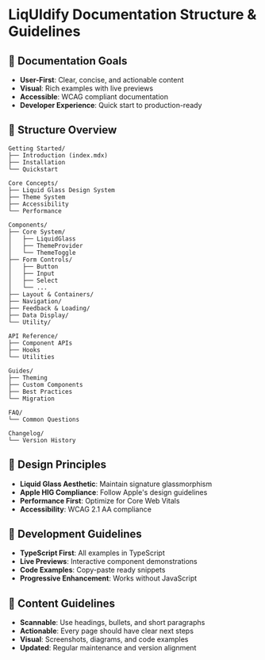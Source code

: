 # LiqUIdify Documentation Structure & Guidelines

## 🎯 Documentation Goals

- **User-First**: Clear, concise, and actionable content
- **Visual**: Rich examples with live previews
- **Accessible**: WCAG compliant documentation
- **Developer Experience**: Quick start to production-ready

## 📁 Structure Overview

```
Getting Started/
├── Introduction (index.mdx)
├── Installation
└── Quickstart

Core Concepts/
├── Liquid Glass Design System
├── Theme System
├── Accessibility
└── Performance

Components/
├── Core System/
│   ├── LiquidGlass
│   ├── ThemeProvider
│   └── ThemeToggle
├── Form Controls/
│   ├── Button
│   ├── Input
│   ├── Select
│   └── ...
├── Layout & Containers/
├── Navigation/
├── Feedback & Loading/
├── Data Display/
└── Utility/

API Reference/
├── Component APIs
├── Hooks
└── Utilities

Guides/
├── Theming
├── Custom Components
├── Best Practices
└── Migration

FAQ/
└── Common Questions

Changelog/
└── Version History
```

## 🎨 Design Principles

- **Liquid Glass Aesthetic**: Maintain signature glassmorphism
- **Apple HIG Compliance**: Follow Apple's design guidelines
- **Performance First**: Optimize for Core Web Vitals
- **Accessibility**: WCAG 2.1 AA compliance

## 🔧 Development Guidelines

- **TypeScript First**: All examples in TypeScript
- **Live Previews**: Interactive component demonstrations
- **Code Examples**: Copy-paste ready snippets
- **Progressive Enhancement**: Works without JavaScript

## 📝 Content Guidelines

- **Scannable**: Use headings, bullets, and short paragraphs
- **Actionable**: Every page should have clear next steps
- **Visual**: Screenshots, diagrams, and code examples
- **Updated**: Regular maintenance and version alignment
